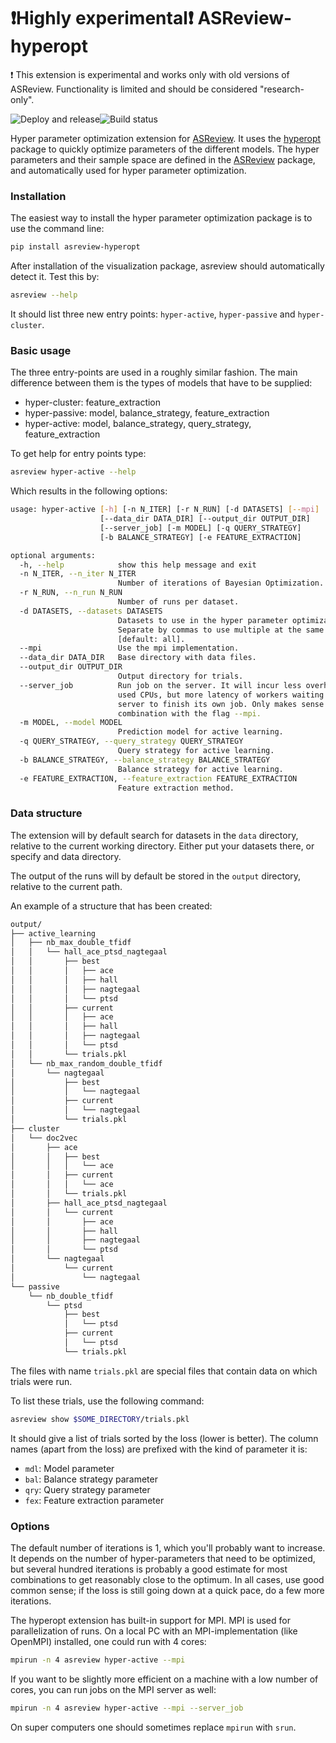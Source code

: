 # ❗Highly experimental❗ ASReview-hyperopt

❗ This extension is experimental and works only with old versions of ASReview. Functionality is limited and should be considered "research-only".

![Deploy and release](https://github.com/asreview/asreview-hyperopt/workflows/Deploy%20and%20release/badge.svg)![Build status](https://github.com/asreview/asreview-hyperopt/workflows/test-suite/badge.svg)

Hyper parameter optimization extension for 
[ASReview](https://github.com/asreview/asreview). It uses the 
[hyperopt](https://github.com/hyperopt/hyperopt) package to quickly optimize parameters
of the different models. The hyper parameters and their sample space are defined in the
[ASReview](https://github.com/asreview/asreview) package, and 
automatically used for hyper parameter optimization.

### Installation

The easiest way to install the hyper parameter optimization package is to use the command line:

``` bash
pip install asreview-hyperopt
```

After installation of the visualization package, asreview should automatically detect it.
Test this by:

```bash
asreview --help
```

It should list three new entry points: `hyper-active`, `hyper-passive` and `hyper-cluster`.

### Basic usage

The three entry-points are used in a roughly similar fashion. The main difference between them is
the types of models that have to be supplied:

- hyper-cluster: feature_extraction
- hyper-passive: model, balance\_strategy, feature\_extraction
- hyper-active: model, balance\_strategy, query\_strategy, feature\_extraction


To get help for entry points type:

```bash
asreview hyper-active --help
```

Which results in the following options:

```bash
usage: hyper-active [-h] [-n N_ITER] [-r N_RUN] [-d DATASETS] [--mpi]
                    [--data_dir DATA_DIR] [--output_dir OUTPUT_DIR]
                    [--server_job] [-m MODEL] [-q QUERY_STRATEGY]
                    [-b BALANCE_STRATEGY] [-e FEATURE_EXTRACTION]

optional arguments:
  -h, --help            show this help message and exit
  -n N_ITER, --n_iter N_ITER
                        Number of iterations of Bayesian Optimization.
  -r N_RUN, --n_run N_RUN
                        Number of runs per dataset.
  -d DATASETS, --datasets DATASETS
                        Datasets to use in the hyper parameter optimization
                        Separate by commas to use multiple at the same time
                        [default: all].
  --mpi                 Use the mpi implementation.
  --data_dir DATA_DIR   Base directory with data files.
  --output_dir OUTPUT_DIR
                        Output directory for trials.
  --server_job          Run job on the server. It will incur less overhead of
                        used CPUs, but more latency of workers waiting for the
                        server to finish its own job. Only makes sense in
                        combination with the flag --mpi.
  -m MODEL, --model MODEL
                        Prediction model for active learning.
  -q QUERY_STRATEGY, --query_strategy QUERY_STRATEGY
                        Query strategy for active learning.
  -b BALANCE_STRATEGY, --balance_strategy BALANCE_STRATEGY
                        Balance strategy for active learning.
  -e FEATURE_EXTRACTION, --feature_extraction FEATURE_EXTRACTION
                        Feature extraction method.

```

### Data structure

The extension will by default search for datasets in the `data` directory, relative to the current
working directory. Either put your datasets there, or specify and data directory.

The output of the runs will by default be stored in the `output` directory, relative to
the current path.

An example of a structure that has been created:

```bash
output/
├── active_learning
│   ├── nb_max_double_tfidf
│   │   └── hall_ace_ptsd_nagtegaal
│   │       ├── best
│   │       │   ├── ace
│   │       │   ├── hall
│   │       │   ├── nagtegaal
│   │       │   └── ptsd
│   │       ├── current
│   │       │   ├── ace
│   │       │   ├── hall
│   │       │   ├── nagtegaal
│   │       │   └── ptsd
│   │       └── trials.pkl
│   └── nb_max_random_double_tfidf
│       └── nagtegaal
│           ├── best
│           │   └── nagtegaal
│           ├── current
│           │   └── nagtegaal
│           └── trials.pkl
├── cluster
│   └── doc2vec
│       ├── ace
│       │   ├── best
│       │   │   └── ace
│       │   ├── current
│       │   │   └── ace
│       │   └── trials.pkl
│       ├── hall_ace_ptsd_nagtegaal
│       │   └── current
│       │       ├── ace
│       │       ├── hall
│       │       ├── nagtegaal
│       │       └── ptsd
│       └── nagtegaal
│           └── current
│               └── nagtegaal
└── passive
    └── nb_double_tfidf
        └── ptsd
            ├── best
            │   └── ptsd
            ├── current
            │   └── ptsd
            └── trials.pkl
```

The files with name `trials.pkl` are special files that contain data on which trials were run.

To list these trials, use the following command:

```bash
asreview show $SOME_DIRECTORY/trials.pkl
```

It should give a list of trials sorted by the loss (lower is better). The column names (apart
from the loss) are prefixed with the kind of parameter it is:

- `mdl`: Model parameter
- `bal`: Balance strategy parameter
- `qry`: Query strategy parameter
- `fex`: Feature extraction parameter

### Options

The default number of iterations is 1, which you'll probably want to increase. It depends on the
number of hyper-parameters that need to be optimized, but several hundred iterations is probably
a good estimate for most combinations to get reasonably close to the optimum. In all cases,
use good common sense; if the loss is still going down at a quick pace, do a few more iterations.

The hyperopt extension has built-in support for MPI. MPI is used for parallelization of runs. On
a local PC with an MPI-implementation (like OpenMPI) installed, one could run with 4 cores:

```bash
mpirun -n 4 asreview hyper-active --mpi
```

If you want to be slightly more efficient on a machine with a low number of cores, you can run
jobs on the MPI server as well:

```bash
mpirun -n 4 asreview hyper-active --mpi --server_job
```

On super computers one should sometimes replace `mpirun` with `srun`.
